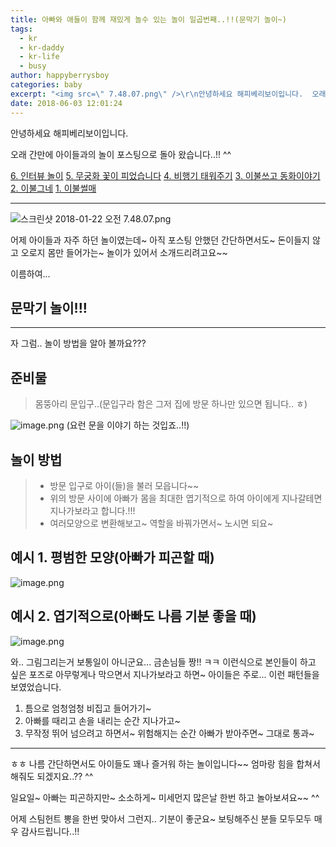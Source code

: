 ```yaml
---
title: 아빠와 애들이 함께 재밌게 놀수 있는 놀이 일곱번째..!!(문막기 놀이~)
tags:
  - kr
  - kr-daddy
  - kr-life
  - busy
author: happyberrysboy
categories: baby
excerpt: "<img src=\" 7.48.07.png\" />\r\n안녕하세요 해피베리보이입니다.  오래 간만에 아이들과의 놀이 포스팅으로 돌아 왔습니다..!! ^^  [6. 인터뷰 놀이](/@happyberrysboy/4ytzhu) [5. 무궁화 꽃이 피었습니다](/@happyberrysboy/2wbjws) [4. 비행기 태워주기](/@happyberrysboy/ncue3) [3. 이불쓰고 동화이야기](/@happyber....."
date: 2018-06-03 12:01:24
---
```


안녕하세요 해피베리보이입니다.

오래 간만에 아이들과의 놀이 포스팅으로 돌아 왔습니다..!! ^^

[6. 인터뷰 놀이](/@happyberrysboy/4ytzhu)
[5. 무궁화 꽃이 피었습니다](/@happyberrysboy/2wbjws)
[4. 비행기 태워주기](/@happyberrysboy/ncue3)
[3. 이불쓰고 동화이야기](/@happyberrysboy/6npkwx)
[2. 이불그네](/@happyberrysboy/r5qah)
[1. 이불썰매](/@happyberrysboy/dd2yg)

___
![스크린샷 2018-01-22 오전 7.48.07.png](https://steemitimages.com/DQmTaDh2aDvEdrG7e61aStKnSiSwhnr59EmPPX2GnWbimDa/％E1％84％89％E1％85％B3％E1％84％8F％E1％85％B3％E1％84％85％E1％85％B5％E1％86％AB％E1％84％89％E1％85％A3％E1％86％BA％202018-01-22％20％E1％84％8B％E1％85％A9％E1％84％8C％E1％85％A5％E1％86％AB％207.48.07.png)

어제 아이들과 자주 하던 놀이였는데~ 아직 포스팅 안했던 간단하면서도~ 돈이들지 않고 오로지 몸만 들어가는~ 놀이가 있어서 소개드리려고요~~ 

이름하여...
## 문막기 놀이!!!

___

자 그럼.. 놀이 방법을 알아 볼까요???

## 준비물

> 몸뚱아리
> 문입구..(문입구라 함은 그저 집에 방문 하나만 있으면 됩니다.. ㅎ)

![image.png](https://ipfs.busy.org/ipfs/QmU16Yt6U6fNhdEbJjFJfxBgRYtTB7xARfxTErLDgoQnfg)
(요런 문을 이야기 하는 것입죠..!!)

## 놀이 방법

>- 방문 입구로 아이(들)을 불러 모읍니다~~
>- 위의 방문 사이에 아빠가 몸을 최대한 엽기적으로 하여 아이에게 지나갈테면 지나가보라고 합니다.!!!
>- 여러모양으로 변환해보고~ 역할을 바꿔가면서~ 노시면 되요~

## 예시 1. 평범한 모양(아빠가 피곤할 때)
![image.png](https://ipfs.busy.org/ipfs/QmaJjxR7UN6pmjaNZW8jnTPgfvXmuFaAJNoYUpfh5UQXAt)


## 예시 2. 엽기적으로(아빠도 나름 기분 좋을 때)
![image.png](https://ipfs.busy.org/ipfs/QmVSPAa8y6ysS6GxqN7pQTkRC9Q7NVpCw7UnPVxNmbqnVC)

와.. 그림그리는거 보통일이 아니군요... 금손님들 짱!! ㅋㅋ
이런식으로 본인들이 하고 싶은 포즈로 아무렇게나 막으면서 지나가보라고 하면~
아이들은 주로... 이런 패턴들을 보였었습니다.

1. 틈으로 엄청엄청 비집고 들어가기~
2. 아빠를 때리고 손을 내리는 순간 지나가고~
3. 무작정 뛰어 넘으려고 하면서~ 위험해지는 순간 아빠가 받아주면~ 그대로 통과~ 

___

ㅎㅎ 나름 간단하면서도 아이들도 꽤나 즐거워 하는 놀이입니다~~
엄마랑 힘을 합쳐서 해줘도 되겠지요..?? ^^

일요일~ 아빠는 피곤하지만~ 소소하게~ 미세먼지 많은날 한번 하고 놀아보셔요~~ ^^

어제 스팀헌트 뽕을 한번 맞아서 그런지.. 기분이 좋군요~ 보팅해주신 분들 모두모두 매우 감사드립니다..!!